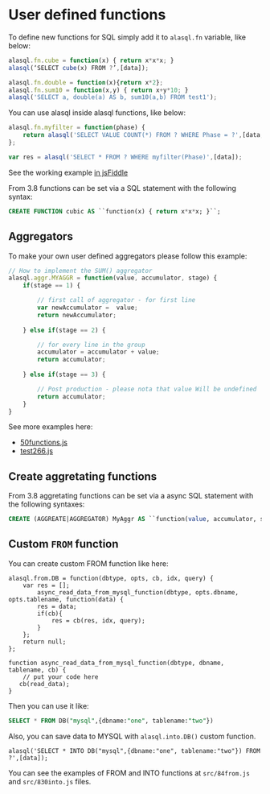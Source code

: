 # User defined functions

To define new functions for SQL simply add it to ```alasql.fn``` variable, like below:


```js
alasql.fn.cube = function(x) { return x*x*x; }
alasql(‘SELECT cube(x) FROM ?’,[data]);
```

```js
alasql.fn.double = function(x){return x*2};        
alasql.fn.sum10 = function(x,y) { return x+y*10; }
alasql('SELECT a, double(a) AS b, sum10(a,b) FROM test1');
```




You can use alasql inside alasql functions, like below:
```js
alasql.fn.myfilter = function(phase) {
	return alasql('SELECT VALUE COUNT(*) FROM ? WHERE Phase = ?',[data,phase]) == 2;
};

var res = alasql('SELECT * FROM ? WHERE myfilter(Phase)',[data]);
```
See the working example [in jsFiddle](http://jsfiddle.net/agershun/1nccgs6n/3/)

From 3.8 functions can be set via a SQL statement with the following syntax:

```sql
CREATE FUNCTION cubic AS ``function(x) { return x*x*x; }``;
```



## Aggregators

To make your own user defined aggregators please follow this example:

```js
// How to implement the SUM() aggregator
alasql.aggr.MYAGGR = function(value, accumulator, stage) {
	if(stage == 1) {

		// first call of aggregator - for first line
		var newAccumulator =  value;
		return newAccumulator;
	
	} else if(stage == 2) {

		// for every line in the group
		accumulator = accumulator + value;
		return accumulator;
	
	} else if(stage == 3) {

		// Post production - please nota that value Will be undefined
		return accumulator;  
	}
}
```

See more examples here:
* [50functions.js](https://github.com/agershun/alasql/blob/develop/src/55functions.js#L230-L339)
* [test266.js](https://github.com/agershun/alasql/blob/develop/test/test266.js)

## Create aggretating functions  
From 3.8 aggretating functions can be set via a async SQL statement with the following syntaxes:

```sql
CREATE (AGGREATE|AGGREGATOR) MyAggr AS ``function(value, accumulator, stage) { ... }``;
```

## Custom `FROM` function

You can create custom FROM function like here:
```
alasql.from.DB = function(dbtype, opts, cb, idx, query) {
	var res = [];
        async_read_data_from_mysql_function(dbtype, opts.dbname, opts.tablename, function(data) {
		res = data;
		if(cb){
			res = cb(res, idx, query);
		}
	};
	return null;
};

function async_read_data_from_mysql_function(dbtype, dbname, tablename, cb) {
    // put your code here
   cb(read_data);
}
```
Then you can use it like:
```sql
SELECT * FROM DB("mysql",{dbname:"one", tablename:"two"})
```

Also, you can save data to MYSQL with ```alasql.into.DB()``` custom function.
```
alasql('SELECT * INTO DB("mysql",{dbname:"one", tablename:"two"}) FROM ?',[data]);
```

You can see the examples of FROM and INTO functions at ```src/84from.js``` and ```src/830into.js``` files.






